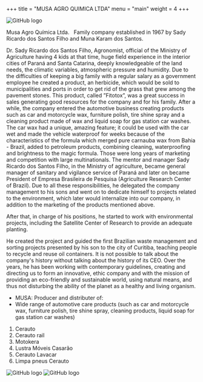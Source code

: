 +++
title = "MUSA AGRO QUIMICA LTDA"
menu = "main"
weight = 4
+++

![GitHub logo](/images/musa1.PNG)

Musa Agro Química Ltda.
 
Family company established in 1967 by Sady Ricardo dos Santos Filho and Muna Karam dos Santos.

Dr. Sady Ricardo dos Santos Filho, Agronomist, official of the Ministry of Agriculture having 4 kids at that time, huge field experience in the interior  cities of Paraná and Santa Catarina, deeply knowledgeable of the land  needs,  the climatic variables, atmospheric pressure and humidity.
Due to the difficulties of keeping a big family with a regular salary as a government employee he created a product, an herbicide, which would be sold to municipalities and ports in order to get rid of the grass that grew among the pavement stones. This product, called ”Fitotox”, was a great success in sales generating good resources for the company and for his family. After a while, the company entered the automotive business creating products such as car and motorcycle wax, furniture polish, tire shine spray and a cleaning product made of wax and liquid soap for gas station car washes.
The car wax had a unique, amazing feature; it could be used with the car wet and made the vehicle waterproof for weeks because of the characteristics of the formula which merged pure carnauba wax from Bahia - Brazil, added to petroleum products, combining cleaning, waterproofing and brightness to the magic formula. Those were long years of marketing and competition with large multinationals.
The mentor and manager Sady Ricardo dos Santos Filho, in the Ministry of agriculture, became general manager of sanitary and vigilance service of Paraná and later on became President of Empresa Brasileira de Pesquisa (Agriculture Research Center of Brazil).
Due to all these responsibilities, he delegated the company management to his sons and went on to dedicate himself to projects related to the environment, which later would internalize into our company, in addition to the marketing of the products mentioned above.




After that, in charge of his positions, he started to work with environmental projects, including the Satellite Center of Research to provide an adequate planting.

He created the project and guided the first Brazilian waste management and sorting projects presented by his son to the city of Curitiba, teaching people to recycle and reuse oil containers. It is not possible to talk about the company's history without talking about the history of its CEO. Over the years, he has been working with contemporary guidelines, creating and directing us to form an innovative, ethic company and with the mission of providing an eco-friendly and sustainable world, using natural means, and thus not disturbing the ability of the planet as a healthy and living organism.

* MUSA: Producer and distributer of:
* Wide range of automotive care products (such as car and motorcycle wax, furniture polish, tire shine spray, cleaning products, liquid soap for gas station car washes)
1. Cerauto
2. Cerauto rail
3. Motokera
4. Lustra Móveis Casarão
5. Cerauto Lavacar
6. Limpa pneus Cerauto

![GitHub logo](/images/cerauto.PNG)  ![GitHub logo](/images/casarao.PNG)
